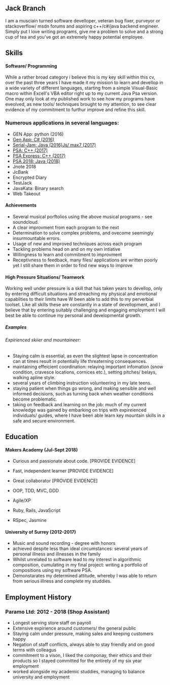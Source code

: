 ## Jack Branch

I am a musciain turned software develloper, veteran bug fixer, purveyor or stackoverflow/ msdn forums and aspiring c++/c#/java backend engineer. Simply put I love writing programs, give me a problem to solve and a strong cup of tea and you've got an extremely happy potential employee.

## Skills

#### Software/ Programming

While a rather broad category i believe this is my key skill within this cv, over the past three years I have made it my mission to learn and devellop in a wide variety of different languages, starting from a simple Visual-Basic macro within Excell's VBA editor right up to my current Java Psa version. One may only look at my published work to see how my programs have eveolved, as new tools/ techniques brought to my attention, to see clear evidence of my commitment to furthur improve and refine this skill.

### Numerous applications in several languages:

  - GEN App: python (2016)
  - [Gen App: C# (2016)](https://github.com/pliantmeerkat/GenApp)
  - [Serial-Jam: Java (2016)Js/ max7 (2017)](https://github.com/pliantmeerkat/Music-Gerenaration-Algorithms/tree/master/JS%20Serialism)
  - [PSA: C++ (2017)](https://github.com/pliantmeerkat/Music-Gerenaration-Algorithms/tree/master/PSA%20Original)
  - [PSA Express: C++ (2017)](https://github.com/pliantmeerkat/PSA-Express)
  - [PSA 2018: Java (2018)](https://github.com/pliantmeerkat/PSA-2018)
  - Jnote 2018
  - JcBank
  - Encrypted Diary
  - TestJack
  - JavaKata: Binary search
  - Web Takeout

#### Achievements

  - Several musical porftolios using the above musical programs - see soundcloud. 
  - A clear improvment from each program to the next
  - Determination to solve complex problems, and ovecome seemingly insurmountable errors.
  - Usage of new and improved techniques across each program
  - Tackling problems head on and on my own intiative
  - Willingness to learn and commitment to improvment
  - Receptivness to feedback, many files/ applications are written poorly yet I still share them in order to find new ways to         improve                         

#### High Pressure Situations/ Teamwork

Working well under pressure is a skill that has taken years to devellop, only by entering difficult situations and streaching my physical and emotional capablities to their limits have W been able to add this to my perverbial toolset. Like all skills these are constantly in a state of devellopment, and I believe that by entering suitably challenging and engaging employment I will best be able to continue my personal and developmental growth.

##### Examples

###### Expirienced skiier and mountaineer: 

  - Staying calm is essential, as even the slightest lapse in concentration can at times result in potentially life threaterning consequences. 
  - maintaining effeicient coordination: relaying important infomation (snow condition, cravesce locations, cornices etc.), setting pitches/ belays, walking apline style.
  - several years of climbing instruction volunteering in my late teens.
  - staying patient when things go wrong, and making sensible and well informed decisions, such as turning back when weather conditions become problematic.
  - taking on feedback and learning on the job: much of my current knowledge was gained by embarking on trips with expireienced individuals/ guides, where I have been able learn key mountain skills in a safe and secure environment.

## Education

#### Makers Academy (Jul-Sept 2018)

- Curious and passionate about code. [PROVIDE EVIDENCE]
- Fast, independent learner [PROVIDE EVIDENCE]
- Great collaborator [PROVIDE EVIDENCE]

- OOP, TDD, MVC, DDD
- Agile/XP
- Ruby, Rails, JavaScript
- RSpec, Jasmine

#### University of Surrey (2012-2017)

- Music and sound recording - degree with honors
- achieved despite less than ideal circumstances: several years of personal illness and illnesses in the family
- Whilst unrelated to software lead to my interest in algorithmic composition, cumulating in my final project: writing a   portfolio of compositions using my software PSA.
- Demonstarates my determined attitude, whereby I was able to return from serious illness and complete my studdies.

## Employment History

### Paramo Ltd: 2012 - 2018 (Shop Assistant)

- Longest serving store staff on payroll
- Extensive expirience around customers/ the general public
- Staying calm under pressure, making sales and keeping customers happy
- Negation of staff conflicts, always able to stay friendly and on good terms with colleagus
- commitment to a vison, I liked the componay, their ethics and their products so I stayed committed for the entirety of my
six year employment
- worked alongside my academic studdies, managing to balance university and employment
